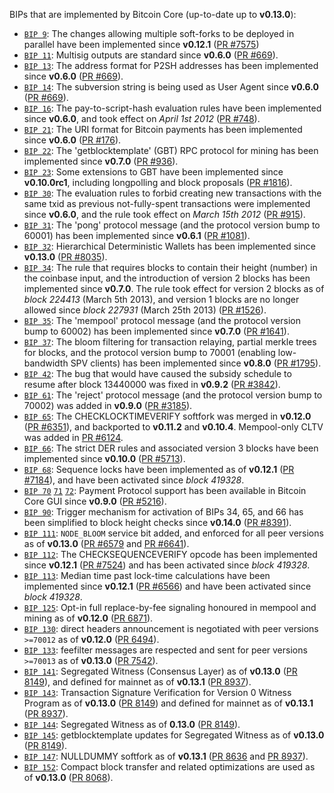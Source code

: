 BIPs that are implemented by Bitcoin Core (up-to-date up to **v0.13.0**):

* [`BIP 9`](https://github.com/iop/bips/blob/master/bip-0009.mediawiki): The changes allowing multiple soft-forks to be deployed in parallel have been implemented since **v0.12.1**  ([PR #7575](https://github.com/iop/iop/pull/7575))
* [`BIP 11`](https://github.com/iop/bips/blob/master/bip-0011.mediawiki): Multisig outputs are standard since **v0.6.0** ([PR #669](https://github.com/iop/iop/pull/669)).
* [`BIP 13`](https://github.com/iop/bips/blob/master/bip-0013.mediawiki): The address format for P2SH addresses has been implemented since **v0.6.0** ([PR #669](https://github.com/iop/iop/pull/669)).
* [`BIP 14`](https://github.com/iop/bips/blob/master/bip-0014.mediawiki): The subversion string is being used as User Agent since **v0.6.0** ([PR #669](https://github.com/iop/iop/pull/669)).
* [`BIP 16`](https://github.com/iop/bips/blob/master/bip-0016.mediawiki): The pay-to-script-hash evaluation rules have been implemented since **v0.6.0**, and took effect on *April 1st 2012* ([PR #748](https://github.com/iop/iop/pull/748)).
* [`BIP 21`](https://github.com/iop/bips/blob/master/bip-0021.mediawiki): The URI format for Bitcoin payments has been implemented since **v0.6.0** ([PR #176](https://github.com/iop/iop/pull/176)).
* [`BIP 22`](https://github.com/iop/bips/blob/master/bip-0022.mediawiki): The 'getblocktemplate' (GBT) RPC protocol for mining has been implemented since **v0.7.0** ([PR #936](https://github.com/iop/iop/pull/936)).
* [`BIP 23`](https://github.com/iop/bips/blob/master/bip-0023.mediawiki): Some extensions to GBT have been implemented since **v0.10.0rc1**, including longpolling and block proposals ([PR #1816](https://github.com/iop/iop/pull/1816)).
* [`BIP 30`](https://github.com/iop/bips/blob/master/bip-0030.mediawiki): The evaluation rules to forbid creating new transactions with the same txid as previous not-fully-spent transactions were implemented since **v0.6.0**, and the rule took effect on *March 15th 2012* ([PR #915](https://github.com/iop/iop/pull/915)).
* [`BIP 31`](https://github.com/iop/bips/blob/master/bip-0031.mediawiki): The 'pong' protocol message (and the protocol version bump to 60001) has been implemented since **v0.6.1** ([PR #1081](https://github.com/iop/iop/pull/1081)).
* [`BIP 32`](https://github.com/iop/bips/blob/master/bip-0032.mediawiki): Hierarchical Deterministic Wallets has been implemented since **v0.13.0** ([PR #8035](https://github.com/iop/iop/pull/8035)).
* [`BIP 34`](https://github.com/iop/bips/blob/master/bip-0034.mediawiki): The rule that requires blocks to contain their height (number) in the coinbase input, and the introduction of version 2 blocks has been implemented since **v0.7.0**. The rule took effect for version 2 blocks as of *block 224413* (March 5th 2013), and version 1 blocks are no longer allowed since *block 227931* (March 25th 2013) ([PR #1526](https://github.com/iop/iop/pull/1526)).
* [`BIP 35`](https://github.com/iop/bips/blob/master/bip-0035.mediawiki): The 'mempool' protocol message (and the protocol version bump to 60002) has been implemented since **v0.7.0** ([PR #1641](https://github.com/iop/iop/pull/1641)).
* [`BIP 37`](https://github.com/iop/bips/blob/master/bip-0037.mediawiki): The bloom filtering for transaction relaying, partial merkle trees for blocks, and the protocol version bump to 70001 (enabling low-bandwidth SPV clients) has been implemented since **v0.8.0** ([PR #1795](https://github.com/iop/iop/pull/1795)).
* [`BIP 42`](https://github.com/iop/bips/blob/master/bip-0042.mediawiki): The bug that would have caused the subsidy schedule to resume after block 13440000 was fixed in **v0.9.2** ([PR #3842](https://github.com/iop/iop/pull/3842)).
* [`BIP 61`](https://github.com/iop/bips/blob/master/bip-0061.mediawiki): The 'reject' protocol message (and the protocol version bump to 70002) was added in **v0.9.0** ([PR #3185](https://github.com/iop/iop/pull/3185)).
* [`BIP 65`](https://github.com/iop/bips/blob/master/bip-0065.mediawiki): The CHECKLOCKTIMEVERIFY softfork was merged in **v0.12.0** ([PR #6351](https://github.com/iop/iop/pull/6351)), and backported to **v0.11.2** and **v0.10.4**. Mempool-only CLTV was added in [PR #6124](https://github.com/iop/iop/pull/6124).
* [`BIP 66`](https://github.com/iop/bips/blob/master/bip-0066.mediawiki): The strict DER rules and associated version 3 blocks have been implemented since **v0.10.0** ([PR #5713](https://github.com/iop/iop/pull/5713)).
* [`BIP 68`](https://github.com/iop/bips/blob/master/bip-0068.mediawiki): Sequence locks have been implemented as of **v0.12.1**  ([PR #7184](https://github.com/iop/iop/pull/7184)), and have been activated since *block 419328*.
* [`BIP 70`](https://github.com/iop/bips/blob/master/bip-0070.mediawiki) [`71`](https://github.com/iop/bips/blob/master/bip-0071.mediawiki) [`72`](https://github.com/iop/bips/blob/master/bip-0072.mediawiki): Payment Protocol support has been available in Bitcoin Core GUI since **v0.9.0** ([PR #5216](https://github.com/iop/iop/pull/5216)).
* [`BIP 90`](https://github.com/iop/bips/blob/master/bip-0090.mediawiki): Trigger mechanism for activation of BIPs 34, 65, and 66 has been simplified to block height checks since **v0.14.0** ([PR #8391](https://github.com/iop/iop/pull/8391)).
* [`BIP 111`](https://github.com/iop/bips/blob/master/bip-0111.mediawiki): `NODE_BLOOM` service bit added, and enforced for all peer versions as of **v0.13.0** ([PR #6579](https://github.com/iop/iop/pull/6579) and [PR #6641](https://github.com/iop/iop/pull/6641)).
* [`BIP 112`](https://github.com/iop/bips/blob/master/bip-0112.mediawiki): The CHECKSEQUENCEVERIFY opcode has been implemented since **v0.12.1** ([PR #7524](https://github.com/iop/iop/pull/7524)) and has been activated since *block 419328*.
* [`BIP 113`](https://github.com/iop/bips/blob/master/bip-0113.mediawiki): Median time past lock-time calculations have been implemented since **v0.12.1** ([PR #6566](https://github.com/iop/iop/pull/6566)) and have been activated since *block 419328*.
* [`BIP 125`](https://github.com/iop/bips/blob/master/bip-0125.mediawiki): Opt-in full replace-by-fee signaling honoured in mempool and mining as of **v0.12.0** ([PR 6871](https://github.com/iop/iop/pull/6871)).
* [`BIP 130`](https://github.com/iop/bips/blob/master/bip-0130.mediawiki): direct headers announcement is negotiated with peer versions `>=70012` as of **v0.12.0** ([PR 6494](https://github.com/iop/iop/pull/6494)).
* [`BIP 133`](https://github.com/iop/bips/blob/master/bip-0133.mediawiki): feefilter messages are respected and sent for peer versions `>=70013` as of **v0.13.0** ([PR 7542](https://github.com/iop/iop/pull/7542)).
* [`BIP 141`](https://github.com/iop/bips/blob/master/bip-0141.mediawiki): Segregated Witness (Consensus Layer) as of **v0.13.0** ([PR 8149](https://github.com/iop/iop/pull/8149)), and defined for mainnet as of **v0.13.1** ([PR 8937](https://github.com/iop/iop/pull/8937)).
* [`BIP 143`](https://github.com/iop/bips/blob/master/bip-0143.mediawiki): Transaction Signature Verification for Version 0 Witness Program as of **v0.13.0** ([PR 8149](https://github.com/iop/iop/pull/8149)) and defined for mainnet as of **v0.13.1** ([PR 8937](https://github.com/iop/iop/pull/8937)).
* [`BIP 144`](https://github.com/iop/bips/blob/master/bip-0144.mediawiki): Segregated Witness as of **0.13.0** ([PR 8149](https://github.com/iop/iop/pull/8149)).
* [`BIP 145`](https://github.com/iop/bips/blob/master/bip-0145.mediawiki): getblocktemplate updates for Segregated Witness as of **v0.13.0** ([PR 8149](https://github.com/iop/iop/pull/8149)).
* [`BIP 147`](https://github.com/iop/bips/blob/master/bip-0147.mediawiki): NULLDUMMY softfork as of **v0.13.1** ([PR 8636](https://github.com/iop/iop/pull/8636) and [PR 8937](https://github.com/iop/iop/pull/8937)).
* [`BIP 152`](https://github.com/iop/bips/blob/master/bip-0152.mediawiki): Compact block transfer and related optimizations are used as of **v0.13.0** ([PR 8068](https://github.com/iop/iop/pull/8068)).
